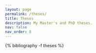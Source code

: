 ```yaml
---
layout: page
permalink: /theses/
title: Theses
description: My Master's and PhD theses.
nav: false
nav_order: 8
---
```

<!-- _pages/theses.md -->

<div class="publications">

{% bibliography -f theses %}

</div>

